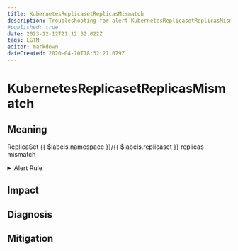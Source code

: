 ```yaml
---
title: KubernetesReplicasetReplicasMismatch
description: Troubleshooting for alert KubernetesReplicasetReplicasMismatch
#published: true
date: 2023-12-12T21:12:32.022Z
tags: LGTM
editor: markdown
dateCreated: 2020-04-10T18:32:27.079Z
---
```


# KubernetesReplicasetReplicasMismatch

## Meaning
[//]: # "Short paragraph that explains what the alert means"
ReplicaSet {{ $labels.namespace }}/{{ $labels.replicaset }} replicas mismatch

<details>
  <summary>Alert Rule</summary>

  ```yaml
alert: KubernetesReplicasetReplicasMismatch
expr: kube_replicaset_spec_replicas != kube_replicaset_status_ready_replicas
for: 10m
labels:
    severity: warning
annotations:
    summary: Kubernetes ReplicasSet mismatch ({{ $labels.namespace }}/{{ $labels.replicaset }})
    description: |-
        ReplicaSet {{ $labels.namespace }}/{{ $labels.replicaset }} replicas mismatch
          VALUE = {{ $value }}
          LABELS = {{ $labels }}
    runbook: https://github.com/srerun/prometheus-alerts/content/runbooks/KubernetesReplicasetReplicasMismatch

  ```
</details>


## Impact
[//]: # "What could / will happen if the alert is not addressed"



## Diagnosis
[//]: # "Steps to take to identify the cause of the problem"



## Mitigation
[//]: # "The steps necessary to resolve the alert"

